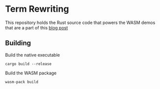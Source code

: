 
# Term Rewriting

This repository holds the Rust source code that powers the
WASM demos that are a part of this [blog post](https://irreducible.io/experiments/2023/12/term-rewriting)

## Building

Build the native executable
```shell
cargo build --release
```

Build the WASM package
```shell
wasm-pack build
```
